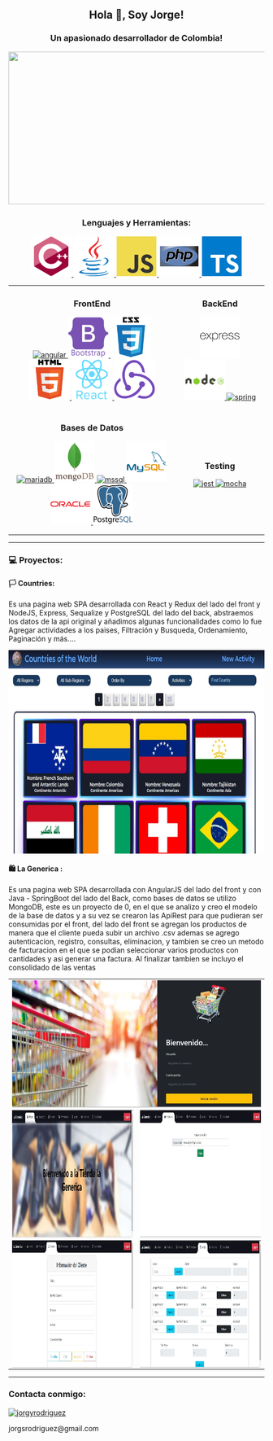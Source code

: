 <h2 align="center"> Hola 👋, Soy Jorge!</h2>
<h3 align="center">Un apasionado desarrollador de Colombia!</h3>

<img src="https://c.tenor.com/GfSX-u7VGM4AAAAC/coding.gif" width="1200" height="300" />

<h3 align="center">Lenguajes y Herramientas:</h3>

<p align="center"> <a href="https://www.w3schools.com/cpp/" target="_blank" rel="noreferrer"> <img src="https://raw.githubusercontent.com/devicons/devicon/master/icons/cplusplus/cplusplus-original.svg" alt="cplusplus" width="80" height="80"/> </a> <a href="https://www.java.com" target="_blank" rel="noreferrer"> <img src="https://raw.githubusercontent.com/devicons/devicon/master/icons/java/java-original.svg" alt="java" width="80" height="80"/> </a> <a href="https://developer.mozilla.org/en-US/docs/Web/JavaScript" target="_blank" rel="noreferrer"> <img src="https://raw.githubusercontent.com/devicons/devicon/master/icons/javascript/javascript-original.svg" alt="javascript" width="80" height="80"/> </a> <a href="https://www.php.net" target="_blank" rel="noreferrer"> <img src="https://raw.githubusercontent.com/devicons/devicon/master/icons/php/php-original.svg" alt="php" width="80" height="80"/> </a> <a href="https://www.typescriptlang.org/" target="_blank" rel="noreferrer"> <img src="https://raw.githubusercontent.com/devicons/devicon/master/icons/typescript/typescript-original.svg" alt="typescript" width="80" height="80"/> </a> </p>


<table align="center" width="1000">
  <tr width="1000">
    <td align="center">
      <h3 align="center">FrontEnd</h3>
<p align="center"> <a href="https://angular.io" target="_blank" rel="noreferrer"> <img src="https://angular.io/assets/images/logos/angular/angular.svg" alt="angular" width="80" height="80"/> </a> 
<a href="https://getbootstrap.com" target="_blank" rel="noreferrer"> <img src="https://raw.githubusercontent.com/devicons/devicon/master/icons/bootstrap/bootstrap-plain-wordmark.svg" alt="bootstrap" width="80" height="80"/> </a> 
<a href="https://www.w3schools.com/css/" target="_blank" rel="noreferrer"> <img src="https://raw.githubusercontent.com/devicons/devicon/master/icons/css3/css3-original-wordmark.svg" alt="css3" width="80" height="80"/> </a> 
<a href="https://www.w3.org/html/" target="_blank" rel="noreferrer"> <img src="https://raw.githubusercontent.com/devicons/devicon/master/icons/html5/html5-original-wordmark.svg" alt="html5" width="80" height="80"/> </a> 
<a href="https://reactjs.org/" target="_blank" rel="noreferrer"> <img src="https://raw.githubusercontent.com/devicons/devicon/master/icons/react/react-original-wordmark.svg" alt="react" width="80" height="80"/> </a> 
<a href="https://redux.js.org" target="_blank" rel="noreferrer"> <img src="https://raw.githubusercontent.com/devicons/devicon/master/icons/redux/redux-original.svg" alt="redux" width="80" height="80"/> </a>
    </td>
    <td align="center">
      <h3 align="center">BackEnd</h3>
<p align="center"> <a href="https://expressjs.com" target="_blank" rel="noreferrer"> <img src="https://raw.githubusercontent.com/devicons/devicon/master/icons/express/express-original-wordmark.svg" alt="express" width="80" height="80"/> </a> 
<a href="https://nodejs.org" target="_blank" rel="noreferrer"> <img src="https://raw.githubusercontent.com/devicons/devicon/master/icons/nodejs/nodejs-original-wordmark.svg" alt="nodejs" width="80" height="80"/> </a> 
<a href="https://spring.io/" target="_blank" rel="noreferrer"> <img src="https://www.vectorlogo.zone/logos/springio/springio-icon.svg" alt="spring" width="80" height="80"/> </a> </p>
    </td>
  </tr>
  <tr>
    <td align="center">
    <h3 align="center">Bases de Datos</h3>
<p align="center"> <a href="https://mariadb.org/" target="_blank" rel="noreferrer"> <img src="https://www.vectorlogo.zone/logos/mariadb/mariadb-icon.svg" alt="mariadb" width="80" height="80"/> </a> 
<a href="https://www.mongodb.com/" target="_blank" rel="noreferrer"> <img src="https://raw.githubusercontent.com/devicons/devicon/master/icons/mongodb/mongodb-original-wordmark.svg" alt="mongodb" width="80" height="80"/> </a> 
<a href="https://www.microsoft.com/en-us/sql-server" target="_blank" rel="noreferrer"> <img src="https://www.svgrepo.com/show/303229/microsoft-sql-server-logo.svg" alt="mssql" width="80" height="80"/> </a> 
<a href="https://www.mysql.com/" target="_blank" rel="noreferrer"> <img src="https://raw.githubusercontent.com/devicons/devicon/master/icons/mysql/mysql-original-wordmark.svg" alt="mysql" width="80" height="80"/> </a> 
<a href="https://www.oracle.com/" target="_blank" rel="noreferrer"> <img src="https://raw.githubusercontent.com/devicons/devicon/master/icons/oracle/oracle-original.svg" alt="oracle" width="80" height="80"/> </a> 
<a href="https://www.postgresql.org" target="_blank" rel="noreferrer"> <img src="https://raw.githubusercontent.com/devicons/devicon/master/icons/postgresql/postgresql-original-wordmark.svg" alt="postgresql" width="80" height="80"/> </a> </p>
    </td>
    <td align="center">
    <h3 align="center">Testing</h3>
<p align="center"> <a href="https://jestjs.io" target="_blank" rel="noreferrer"> <img src="https://www.vectorlogo.zone/logos/jestjsio/jestjsio-icon.svg" alt="jest" width="80" height="80"/> </a> 
<a href="https://mochajs.org" target="_blank" rel="noreferrer"> <img src="https://www.vectorlogo.zone/logos/mochajs/mochajs-icon.svg" alt="mocha" width="80" height="80"/> </a> </p>
    </td>
  </tr>
</table>

 ___
<h3 align="left">💻 Proyectos: </h3>
<h4>🏳️ Countries: </h4>
<p align="left"> Es una pagina web SPA desarrollada con React y Redux del lado del front y NodeJS, Express, Sequalize y PostgreSQL del lado del back, abstraemos los datos de la api original y añadimos algunas funcionalidades como lo fue Agregar actividades a los paises, Filtración y Busqueda, Ordenamiento, Paginación y más....</p>

<img src="https://github.com/jorgyrod/jorgyrod/blob/main/imagen.JPG" width="900" height="400" align="center" />

<h4>🛍️ La Generica : </h4>
<p align="left"> Es una pagina web SPA desarrollada con AngularJS del lado del front y con Java - SpringBoot del lado del Back, como bases de datos se utilizo MongoDB, este es un proyecto de 0, en el que se analizo y creo el modelo de la base de datos y a su vez se crearon las ApiRest para que pudieran ser consumidas por el front, del lado del front se agregan los productos de manera que el cliente pueda subir un archivo .csv ademas se agrego autenticacion, registro, consultas, eliminacion, y tambien se creo un metodo de facturacion en el que se podian seleccionar varios productos con cantidades y asi generar una factura. Al finalizar tambien se incluyo el consolidado de las ventas</p>

<table>
<tr>
  <td colspan="2" align="center">
    <img src="https://github.com/jorgyrod/jorgyrod/blob/main/login.JPG" width="600" height="250" align="center" />
  </td>
  <tr>
    <tr>
      <td><img src="https://github.com/jorgyrod/jorgyrod/blob/main/home.JPG" width="600" height="250" align="center" /></td>
      <td><img src="https://github.com/jorgyrod/jorgyrod/blob/main/Captura.JPG" width="600" height="250" align="center" /></td>
  </tr>
      <tr>
      <td><img src="https://github.com/jorgyrod/jorgyrod/blob/main/clientes.JPG" width="600" height="250" align="center" /></td>
      <td><img src="https://github.com/jorgyrod/jorgyrod/blob/main/ventas.JPG" width="600" height="250" align="center" /></td>
  </tr>
</table>

 ___
<h3 align="left">Contacta conmigo:</h3>
<p align="left">
  <a href="https://linkedin.com/in/jorgyrodriguez" target="blank"><img align="center" src="https://raw.githubusercontent.com/rahuldkjain/github-profile-readme-generator/master/src/images/icons/Social/linked-in-alt.svg" alt="jorgyrodriguez" height="30" width="40"/></a>
<p align="left">jorgsrodriguez@gmail.com</p>
</p>
